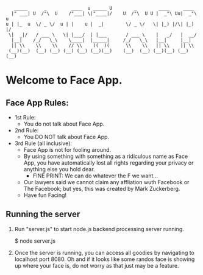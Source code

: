 ```
   _____      _         ____  u _____ U        _        ____     ____   
  |" ___| U  /"\  U    /"___| \|"____|/    U  /"\  U U |  _"\ Uu|  _"\ u
u | |_  u  \/ _ \/  u | |    u |  _|        \/ _ \/   \| |_) |/\| |_) |/
 \|  _|/   / ___ \   \| |___/  | |___       / ___ \    |   _/   |  __/  
  |__|    /_/   \_\    \____|  |_____|     /_/   \_\   |__|     |__|    
  || \\    \\    \\    // \\    )(  )(      \\    \\   || \\    || \\   
 (__)(__)  (__) (__) (__) (__) (__)(__)    (__)  (__) (__)(__) (__)(__) 

```


# Welcome to Face App.

## Face App Rules:

- 1st Rule: 
    - You do not talk about Face App. 
- 2nd Rule: 
    - You DO NOT talk about Face App.
- 3rd Rule (all inclusive):
    - Face App is not for fooling around.
    - By using something with something as a ridiculous name as Face App, you have
      automatically lost all rights regarding your privacy or anything else you hold
      dear.
        - FINE PRINT: We can do whatever the F we want...
    - Our lawyers said we cannot claim any affliation wuth Facebook or The Facebook;
      but yes, this was created by Mark Zuckerberg.
    - Have fun Facing!


## Running the server

1) Run "server.js" to start node.js backend processing server running.

    $ node server.js

2) Once the server is running, you can access all goodies by navigating to
   localhost port 8080. Oh and if it looks like some randos face is showing up
   where your face is, do not worry as that just may be a feature.